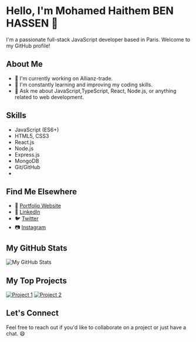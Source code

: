 # Hello, I'm Mohamed Haithem BEN HASSEN 👋

I'm a passionate full-stack JavaScript developer based in Paris. Welcome to my GitHub profile!

## About Me

- 🔭 I'm currently working on Allianz-trade.
- 🌱 I'm constantly learning and improving my coding skills.
- 💬 Ask me about JavaScript,TypeScript, React, Node.js, or anything related to web development.

## Skills

- JavaScript (ES6+)
- HTML5, CSS3
- React.js
- Node.js
- Express.js
- MongoDB
- Git/GitHub
- 

## Find Me Elsewhere

- 📝 [Portfolio Website](https://www.yourportfolio.com)
- 💼 [LinkedIn](https://www.linkedin.com/in/yourprofile)
- 🐦 [Twitter](https://twitter.com/yourhandle)
- 📷 [Instagram](https://www.instagram.com/yourhandle)

## My GitHub Stats

![My GitHub Stats](https://github-readme-stats.vercel.app/api?username=yourusername&show_icons=true)

## My Top Projects

[![Project 1](https://github-readme-stats.vercel.app/api/pin/?username=yourusername&repo=project1)](https://github.com/yourusername/project1)
[![Project 2](https://github-readme-stats.vercel.app/api/pin/?username=yourusername&repo=project2)](https://github.com/yourusername/project2)

## Let's Connect

Feel free to reach out if you'd like to collaborate on a project or just have a chat. 😄
